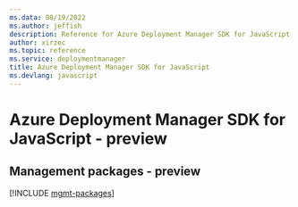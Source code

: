 ```yaml
---
ms.data: 08/19/2022
ms.author: jeffish
description: Reference for Azure Deployment Manager SDK for JavaScript
author: xirzec
ms.topic: reference
ms.service: deploymentmanager
title: Azure Deployment Manager SDK for JavaScript
ms.devlang: javascript
---
```

# Azure Deployment Manager SDK for JavaScript - preview

## Management packages - preview
[!INCLUDE [mgmt-packages](deployment-manager-mgmt-index.md)]